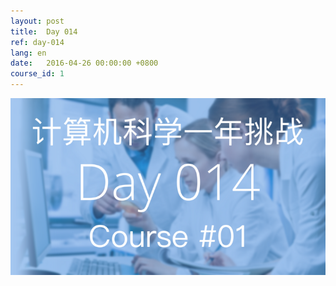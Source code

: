 ```yaml
---
layout: post
title:  Day 014
ref: day-014
lang: en
date:   2016-04-26 00:00:00 +0800
course_id: 1
---
```


![](/images/Day014.png)
